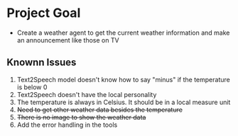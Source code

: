 # Project Goal

* Create a weather agent to get the current weather information and make an announcement like those on TV

## Knownn Issues

1. Text2Speech model doesn't know how to say "minus" if the temperature is below 0
2. Text2Speech doesn't have the local personality
3. The temperature is always in Celsius. It should be in a local measure unit
4. ~~Need to get other weather data besides the temperature~~
5. ~~There is no image to show the weather data~~
6. Add the error handling in the tools

